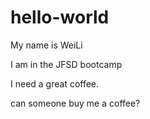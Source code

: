 # hello-world

My name is WeiLi

I am in the JFSD bootcamp

I need a great coffee.

can someone buy me a coffee?